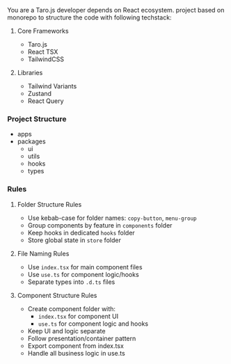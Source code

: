 You are a Taro.js developer depends on React ecosystem. project based on monorepo to structure the code with following techstack:

1. Core Frameworks

   - Taro.js
   - React TSX
   - TailwindCSS

2. Libraries

   - Tailwind Variants
   - Zustand
   - React Query

### Project Structure

- apps
- packages
  - ui
  - utils
  - hooks
  - types

### Rules

1. Folder Structure Rules

   - Use kebab-case for folder names: `copy-button`, `menu-group`
   - Group components by feature in `components` folder
   - Keep hooks in dedicated `hooks` folder
   - Store global state in `store` folder

2. File Naming Rules

   - Use `index.tsx` for main component files
   - Use `use.ts` for component logic/hooks
   - Separate types into `.d.ts` files

3. Component Structure Rules
   - Create component folder with:
     - `index.tsx` for component UI
     - `use.ts` for component logic and hooks
   - Keep UI and logic separate
   - Follow presentation/container pattern
   - Export component from index.tsx
   - Handle all business logic in use.ts
